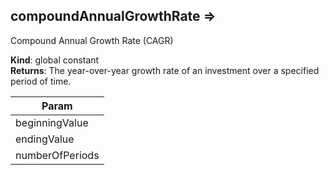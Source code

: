
## compoundAnnualGrowthRate ⇒
Compound Annual Growth Rate (CAGR)

**Kind**: global constant  
**Returns**: The year-over-year growth rate of an investment over a
 specified period of time.  

| Param |
| --- |
| beginningValue | 
| endingValue | 
| numberOfPeriods | 

